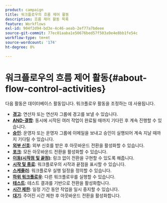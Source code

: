 ```yaml
---
product: campaign
title: 워크플로우의 흐름 제어 활동
description: 흐름 제어 활동 목록
feature: Workflows
exl-id: 904f2d94-bd3e-4c46-aeab-2ef77a7bdeee
source-git-commit: 77ec01aaba1e50676bed57f503a9e4e8bb1fe54c
workflow-type: tm+mt
source-wordcount: '174'
ht-degree: 0%

---
```


# 워크플로우의 흐름 제어 활동{#about-flow-control-activities}

다음 활동은 데이터베이스 활동입니다. 워크플로우 활동을 조정하는 데 사용됩니다.

* **[경고](alert.md)**: 연산자 또는 연산자 그룹에 경고를 보낼 수 있습니다.
* **[AND-결합](and-join.md)**: 동시에 시작된 여러 작업이 완료될 때까지 기다린 후 계속 진행할 수 있습니다.
* **[승인](approval.md)**: 운영자 또는 운영자 그룹에 이메일을 보내고 승인이 실행되어 계속 지날 때까지 기다릴 수 있습니다.
* **[외부 신호](external-signal.md)**: 외부 신호를 받은 후 아웃바운드 전환을 활성화할 수 있습니다.
* **[포크](fork.md)**: 모든 아웃바운드 전환을 활성화할 수 있습니다.
* **[이동(시작점 및 끝점)](jump--start-point-and-end-point-.md)**: 링크 없이 전환을 구현할 수 있도록 해줍니다.
* **[시작 및 종료](start-and-end.md)**: 워크플로우의 시작과 끝점을 표시할 수 있습니다.
* **[스케줄러](scheduler.md)**: 워크플로우 실행 일정을 정의할 수 있습니다.
* **[하위 워크플로우](sub-workflow.md)**: 다른 워크플로우를 실행할 수 있습니다.
* **[테스트](test.md)**: 테스트 결과를 기반으로 전환을 활성화합니다.
* **[시간 제한](time-constraint.md)**: 일정 기간 동안 작업을 일시 중지할 수 있습니다.
* **[대기](wait.md)**: 주어진 시간 제한 후 아웃바운드 전환을 활성화합니다.
  <!--* **Task**: lets you configure task execution. Refer to the [Task](task.md) section.-->
